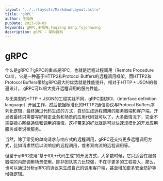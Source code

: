 ```yaml
---
layout: '../../layouts/MarkdownLayout.astro'
title: 'gRPC'
author: 王福强
pubDate: 2023-09-09
keywords: gRPC,王福强,Fuqiang Wang,fujohnwang
description: gRPC - 架构百科
---
```


# gRPC

什么是gRPC？gRPC的重点是RPC，也就是远程过程调用（Remote Procedure Call），它是一种基于HTTP2和Protocol Buffers的远程调用框架，而HTTP2和Protocol Buffers带给gRPC最大的优势就是性能提升，相对于HTTP + JSON的普遍设计， gRPC可以极大提升远程调用的服务性能。

与无类型的HTTP + JSON的工程实践不同，gRPC围绕IDL（interface definition language）开展工作，然后依据标准化的HTTP2通信协议与Protocol Buffers序列化逻辑，最终通过代码生成的方式，自动生成远程调用的服务器端和客户端。开发者最终只需要写好特定业务和场景的应用代码就可以了，大多数情况下，完全不需要操心网络通信和调用的事情。这样带来的好处就是可以快速规模化的开发应用服务或者说微服务。

当然，除了常见的单向请求与响应式的远程调用，gRPC还支持更多远程调用方式，比如请求然后以流响应的远程调用，或者双向流的远程调用等。

但鉴于gRPC使用“基于IDL+代码生成”的开发方式，大多数时候，它只适合在服务器端的内部调用场景使用，除非团队实力比较强，不在乎更多的工程投入，那么，也可以通过分析gRPC的协议来生成自己的调用客户端，甚至增加更多安全防护等增强逻辑。